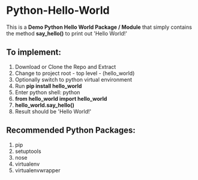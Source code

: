 # Python-Hello-World

This is a **Demo Python Hello World Package / Module** that simply contains the method **say_hello()** to print out 'Hello World!'

## To implement:

1. Download or Clone the Repo and Extract
2. Change to project root - top level - (hello_world)
3. Optionally switch to python virtual environment
4. Run **pip install hello_world**
5. Enter python shell: python
6. **from hello_world import hello_world**
7. **hello_world.say_hello()**
8. Result should be 'Hello World!'

## Recommended Python Packages:

1. pip
3. setuptools
2. nose
3. virtualenv
4. virtualenvwrapper
